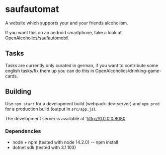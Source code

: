 # saufautomat

A website which supports your and your friends alcoholism.

If you want this on an android smartphone, take a look at [OpenAlcoholics/saufautomobil](https://github.com/OpenAlcoholics/saufautomobil).

## Tasks

Tasks are currently only curated in german, if you want to contribute some english tasks/fix them up you can do this in OpenAlcoholics/drinking-game-cards.

## Building

Use `npm start` for a development build (webpack-dev-server) and `npm prod` for a production build (output in `src/app.js`).

The development server is available at 'http://0.0.0.0:8080'.

### Dependencies

- node + npm (tested with node 14.2.0)
-- npm install
- dotnet sdk (tested with 3.1.103)
